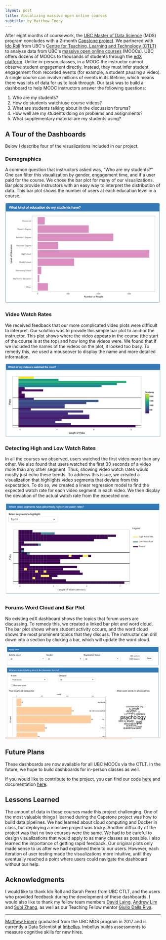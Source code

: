 ```yaml
---
layout: post
title: Visualizing massive open online courses
subtitle: by Matthew Emery
---
```


After eight months of coursework, the [UBC Master of Data Science](https://masterdatascience.science.ubc.ca/) (MDS) program concludes with a 2-month [Capstone project](https://ubc-mds.github.io/capstone/about/).
We partnered with [Ido Roll](http://ctlt.ubc.ca/people/ido-roll/) from UBC's [Centre for Teaching, Learning and Technology (CTLT)](https://ctlt.ubc.ca/) to analyze data from UBC's
[massive open online courses](https://en.wikipedia.org/wiki/Massive_open_online_course) (MOOCs). UBC offers dozens of MOOCs to thousands of students through the [edX platform](https://www.edx.org/school/ubcx). Unlike in-person classes, in a MOOC the instructor cannot observe student engagement directly. Instead, they must infer student engagement from recorded events (for example, a student pausing a video). A single course can involve millions of events in its lifetime, which means there was lots of data for us to look through. Our task was to build a dashboard to help MOOC instructors answer the following questions:

1. Who are my students?
2. How do students watch/use course videos?
3. What are students talking about in the discussion forums?
4. How well are my students doing on problems and assignments?
5. What supplementary material are my students using?

## A Tour of the Dashboards

Below I describe four of the visualizations included in our project.

### Demographics

A common question that instructors asked was, "Who are my students?" One can filter this visualization by gender, engagement time, and if a user paid for the course. We chose the bar plot for many of our visualizations. Bar plots provide instructors with an easy way to interpret the distribution of data. This bar plot shows the number of users at each education level in a course.

![Education Bar Plot](/img/blog/CTLT/level_of_education.png)

### Video Watch Rates

We received feedback that our more complicated video plots were difficult to interpret. Our solution was to provide this simple bar plot to anchor the instructor. This plot shows where the video appears in the course (the start of the course is at the top) and how long the videos were. We found that if we included the names of the videos on the plot, it looked too busy. To remedy this, we used a mouseover to display the name and more detailed information.

![Video Length](/img/blog/CTLT/how_long_video.png)

### Detecting High and Low Watch Rates

In all the courses we observed, users watched the first video more than any other. We also found that users watched the first 30 seconds of a video more than any other segment. Thus, showing video watch rates would mostly just echo these trends. To address this issue, we created a visualization that highlights video segments that deviate from this expectation. To do so, we created a linear regression model to find the expected watch rate for each video segment in each video. We then display the deviation of the actual watch rate from the expected one.

![Video Expectation](/img/blog/CTLT/high_low_video_rates.png)

### Forums Word Cloud and Bar Plot

No existing edX dashboard shows the topics that forum users are discussing. To remedy this, we created a linked bar plot and word cloud. The bar plot shows where student activity occurs, and the word cloud shows the most prominent topics that they discuss. The instructor can drill down into a section by clicking a bar, which will update the word cloud.

![Forum Dashboard](/img/blog/CTLT/forum.png)

## Future Plans

These dashboards are now available for all UBC MOOCs via the CTLT. In the future, we hope to build dashboards for in-person classes as well.

If you would like to contribute to the project, you can find our code [here](https://github.com/AndrewLim1990/mooc_capstone_public) and documentation [here](https://andrewlim1990.github.io/edx_dashboard_documentation.github.io/index.html).

## Lessons Learned

The amount of data in these courses made this project challenging. One of the most valuable things I learned during the Capstone project was how to build data pipelines. We had learned about cloud computing and Docker in class, but deploying a massive project was tricky. Another difficulty of the project was that no two courses were the same. We had to be careful to design visualizations that would apply to as many classes as possible. I also learned the importance of getting rapid feedback. Our original plots only made sense to us after we had explained them to our users. However, each iteration of user testing made the visualizations more intuitive, until they eventually reached a point where users could navigate the dashboard without our help.

## Acknowledgments

I would like to thank Ido Roll and Sarah Perez from UBC CTLT, and the users who provided feedback during the development of these dashboards. I would also like to thank my fellow team members [David Laing](https://davidklaing.github.io/), [Andrew Lim](https://andrewlim1990.github.io/) and [Subi Zhang](http://subizhang.com/), as well as our Teaching Fellow mentor [Giulio Dalla Riva](http://gvdallariva.net/).

-----

[Matthew Emery](http://matthewemery.ca/) graduated from the UBC MDS program in 2017 and is currently a Data Scientist at [Imbellus](http://imbellus.com/). Imbellus builds assessments to measure cognitive skills for new hires.
